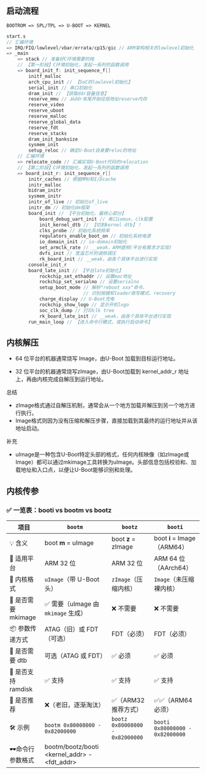 ## 启动流程

```
BOOTROM => SPL/TPL => U-BOOT => KERNEL
```

```c
start.s
// 汇编环境
=> IRQ/FIQ/lowlevel/vbar/errata/cp15/gic // ARM架构相关的lowlevel初始化
=> _main
    => stack // 准备好C环境需要的栈
    // 【第⼀阶段】C环境初始化，发起⼀系列的函数调⽤
    => board_init_f: init_sequence_f[]
        initf_malloc
        arch_cpu_init // 【SoC的lowlevel初始化】
        serial_init // 串口初始化
        dram_init // 【获取ddr容量信息】
        reserve_mmu // 从ddr末尾开始往低地址reserve内存
        reserve_video
        reserve_uboot
        reserve_malloc
        reserve_global_data
        reserve_fdt
        reserve_stacks
        dram_init_banksize
        sysmem_init
        setup_reloc // 确定U-Boot⾃⾝要reloc的地址
    // 汇编环境
    => relocate_code // 汇编实现U-Boot代码的relocation
    // 【第⼆阶段】C环境初始化，发起⼀系列的函数调⽤
    => board_init_r: init_sequence_r[]
        initr_caches // 使能MMU和I/Dcache
        initr_malloc
        bidram_initr
        sysmem_initr
        initr_of_live // 初始化of_live
        initr_dm // 初始化dm框架
        board_init // 【平台初始化，最核⼼部分】
            board_debug_uart_init // 串口iomux、clk配置
            init_kernel_dtb // 【切到kernel dtb】！
            clks_probe // 初始化系统频率
            regulators_enable_boot_on // 初始化系统电源
            io_domain_init // io-domain初始化
            set_armclk_rate // __weak，ARM提频(平台有需求才实现)
            dvfs_init // 宽温芯⽚的调频调压
            rk_board_init // __weak，由各个具体平台进⾏实现
        console_init_r
        board_late_init // 【平台late初始化】
            rockchip_set_ethaddr // 设置mac地址
            rockchip_set_serialno // 设置serialno
            setup_boot_mode // 解析"reboot xxx"命令、
                            // 识别按键和loader烧写模式、recovery
            charge_display // U-Boot充电
            rockchip_show_logo // 显⽰开机logo
            soc_clk_dump // 打印clk tree
            rk_board_late_init // __weak，由各个具体平台进⾏实现
        run_main_loop // 【进⼊命令⾏模式，或执⾏启动命令】
```

## 内核解压

- 64 位平台的机器通常烧写 Image，由U-Boot 加载到⽬标运⾏地址。

- 32 位平台的机器通常烧写zImage，由U-Boot加载到 kernel_addr_r 地址上，再由内核完成⾃解压到运行地址。

总结

- zImage格式通过自解压机制，通常会从一个地方加载并解压到另一个地方进行执行。
- Image格式则因为没有压缩和解压步骤，直接加载到其最终的运行地址并从该地址启动。

补充

- uImage是一种包含U-Boot特定头部的格式，任何内核映像（如zImage或Image）都可以通过mkimage工具转换为uImage。头部信息包括校验和、加载地址和入口点，以便让U-Boot能够识别和处理。

## 内核传参

### ✅ 一览表：booti vs bootm vs bootz
| 项目              | `bootm`                            | `bootz`                                  | `booti`                                  |
| --------------- | ---------------------------------- | ---------------------------------------- | ---------------------------------------- |
| 💡 含义           | boot **m** = uImage | boot **z** = zImage                      | boot **i** = Image（ARM64）                |
| 🎯 适用平台         | ARM 32 位                           | ARM 32 位                                 | ARM 64 位（AArch64）                        |
| 🧱 内核格式         | `uImage`（带 U-Boot 头）               | `zImage`（压缩内核）                           | `Image`（未压缩裸内核）                          |
| 🧩 是否需要 mkimage | ✅ 需要（uImage 由 `mkimage` 生成）        | ❌ 不需要                                    | ❌ 不需要                                    |
| 📦 参数传递方式       | ATAG（旧）或 FDT（可选）                   | FDT（必须）                                  | FDT（必须）                                  |
| 📁 是否需要 dtb     | 可选（ATAG 或 FDT）                     | ✅ 必须                                     | ✅ 必须                                     |
| 🧰 是否支持 ramdisk | ✅ 支持                               | ✅ 支持                                     | ✅ 支持                                     |
| 📆 是否推荐         | ❌（老旧，逐渐淘汰）                         | ✅（ARM32 推荐方式）                            | ✅✅（ARM64 必须）                             |
| 🛠️ 示例          | `bootm 0x80008000 - 0x82000000`    | `bootz 0x80008000 - 0x82000000` | `booti 0x80008000 - 0x82000000` |
| 🕶️命令行参数格式 | bootm/bootz/booti <kernel_addr> - <fdt_addr> |
